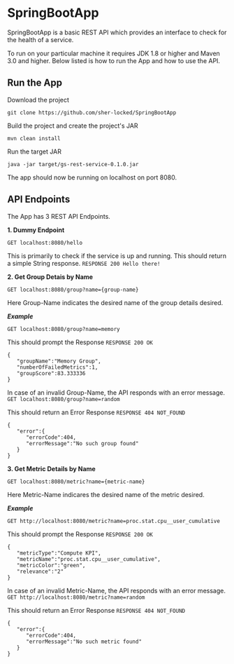 # SpringBootApp

SpringBootApp is a basic REST API which provides an interface to check for the health of a service.

To run on your particular machine it requires JDK 1.8 or higher and Maven 3.0 and higher. Below listed is how to run the App and how to use the API.

## Run the App 

Download the project

`git clone https://github.com/sher-locked/SpringBootApp`

Build the project and create the project's JAR

`mvn clean install`

Run the target JAR

`java -jar target/gs-rest-service-0.1.0.jar`

The app should now be running on localhost on port 8080.

## API Endpoints

The App has 3 REST API Endpoints.


**1. Dummy Endpoint**

`GET localhost:8080/hello`

This is primarily to check if the service is up and running. This should return a simple String response.
`RESPONSE 200 Hello there!`


**2. Get Group Detais by Name**

`GET localhost:8080/group?name={group-name}`

Here Group-Name indicates the desired name of the group details desired.

***Example***

`GET localhost:8080/group?name=memory`

This should prompt the Response
`RESPONSE 200 OK`

```
{  
   "groupName":"Memory Group",
   "numberOfFailedMetrics":1,
   "groupScore":83.333336
}
```

In case of an invalid Group-Name, the API responds with an error message.
`GET localhost:8080/group?name=random`

This should return an Error Response
`RESPONSE 404 NOT_FOUND`

```
{  
   "error":{  
      "errorCode":404,
      "errorMessage":"No such group found"
   }
}
```


**3. Get Metric Details by Name**

`GET localhost:8080/metric?name={metric-name}`

Here Metric-Name indicares the desired name of the metric desired.

***Example***

`GET http://localhost:8080/metric?name=proc.stat.cpu__user_cumulative`

This should prompt the Response
`RESPONSE 200 OK`

```
{  
   "metricType":"Compute KPI",
   "metricName":"proc.stat.cpu__user_cumulative",
   "metricColor":"green",
   "relevance":"2"
}
```

In case of an invalid Metric-Name, the API responds with an error message.
`GET http://localhost:8080/metric?name=random`

This should return an Error Response
`RESPONSE 404 NOT_FOUND`

```
{  
   "error":{  
      "errorCode":404,
      "errorMessage":"No such metric found"
   }
}
```


